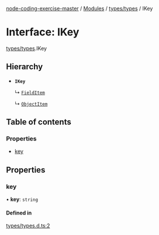[node-coding-exercise-master](../README.md) / [Modules](../modules.md) / [types/types](../modules/types_types.md) / IKey

# Interface: IKey

[types/types](../modules/types_types.md).IKey

## Hierarchy

- **`IKey`**

  ↳ [`FieldItem`](types_types.FieldItem.md)

  ↳ [`ObjectItem`](types_types.ObjectItem.md)

## Table of contents

### Properties

- [key](types_types.IKey.md#key)

## Properties

### key

• **key**: `string`

#### Defined in

[types/types.d.ts:2](https://github.com/okas/node-coding-exercise-master/blob/cfe0ead/types/types.d.ts#L2)
